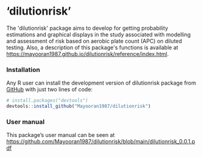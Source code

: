 
<!-- <style> -->

<!-- body {text-align: justify} -->

<!-- </style> -->

# ‘dilutionrisk’

The 'dilutionrisk' package aims to develop for getting probability estimations and graphical displays in the study associated with modelling and assessment of risk based on aerobic plate count (APC) on diluted testing. Also, a description of this package's functions is available at <https://mayooran1987.github.io/dilutionrisk/reference/index.html>.

<!-- (Note that the web page contains an older version of the package. The most recent version of the page, which is associated with the current version of the package, will be updated soon). -->

### Installation

Any R user can install the development version of dilutionrisk package from [GitHub](https://github.com/) with just two lines of code:

``` r
# install.packages("devtools")
devtools::install_github("Mayooran1987/dilutionrisk")
```

### User manual

This package’s user manual can be seen at <https://github.com/Mayooran1987/dilutionrisk/blob/main/dilutionrisk_0.0.1.pdf>

<!-- ### An analytical sample preparation process for microorganisms  -->

<!-- <center> -->

<!-- ![](C:/Users/mthevara/OneDrive - Massey University/Desktop/mixingsimulation/New folder/analytical_sample.png){width=80%} -->

<!-- </center> -->

<!-- The homogenisation occurs stage-by-stage in the powder-mixing process, which is illustrated in the following Figure. -->

<!-- ```{r, fig.cap="\\label{Figure 1} Explanation of the analytical sample preparation process for microorganisms testing"} -->

<!-- knitr::include_graphics("analytical_sample.pdf") -->

<!-- ``` -->
